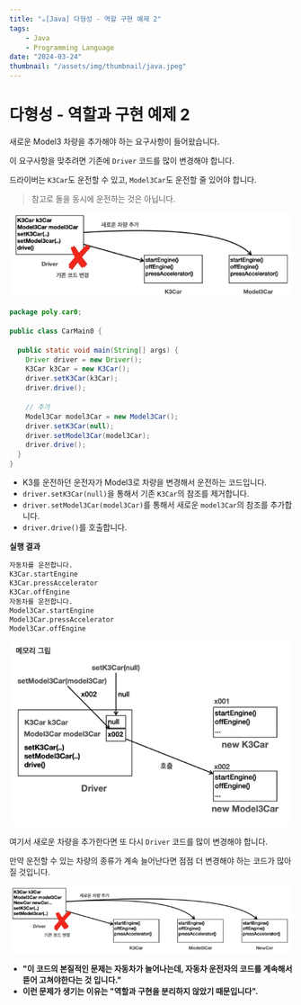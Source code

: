 ```yaml
---
title: "☕️[Java] 다형성 - 역할 구현 예제 2"
tags:
    - Java
    - Programming Language
date: "2024-03-24"
thumbnail: "/assets/img/thumbnail/java.jpeg"
---
```


# 다형성 - 역할과 구현 예제 2
새로운 Model3 차량을 추가해야 하는 요구사항이 들어왔습니다.

이 요구사항을 맞추려면 기존에 `Driver` 코드를 많이 변경해야 합니다.

드라이버는 `K3Car`도 운전할 수 있고, `Model3Car`도 운전할 줄 있어야 합니다.

> 참고로 돌을 동시에 운전하는 것은 아닙니다.

<img src = "https://github.com/devKobe24/images/blob/main/%E1%84%83%E1%85%A1%E1%84%92%E1%85%A7%E1%86%BC%E1%84%89%E1%85%A5%E1%86%BC%E1%84%8B%E1%85%A7%E1%86%A8%E1%84%92%E1%85%A1%E1%86%AF%E1%84%80%E1%85%AA%E1%84%80%E1%85%AE%E1%84%92%E1%85%A7%E1%86%AB%E1%84%8B%E1%85%A8%E1%84%8C%E1%85%A62.png?raw=true">

```java
package poly.car0;

public class CarMain0 {

  public static void main(String[] args) {
    Driver driver = new Driver();
    K3Car k3Car = new K3Car();
    driver.setK3Car(k3Car);
    driver.drive();

    // 추가
    Model3Car model3Car = new Model3Car();
    driver.setK3Car(null);
    driver.setModel3Car(model3Car);
    driver.drive();
  }
}
```

* K3를 운전하던 운전자가 Model3로 차량을 변경해서 운전하는 코드입니다.
* `driver.setK3Car(null)`을 통해서 기존 `K3Car`의 참조를 제거합니다.
* `driver.setModel3Car(model3Car)`를 통해서 새로운 `model3Car`의 참조를 추가합니다.
* `driver.drive()`를 호출합니다.

**실행 결과**
```
자동차를 운전합니다.
K3Car.startEngine
K3Car.pressAccelerator
K3Car.offEngine
자동차를 운전합니다.
Model3Car.startEngine
Model3Car.pressAccelerator
Model3Car.offEngine
```

<img src = "https://github.com/devKobe24/images/blob/main/%E1%84%83%E1%85%A1%E1%84%92%E1%85%A7%E1%86%BC%E1%84%89%E1%85%A5%E1%86%BC%E1%84%8B%E1%85%A7%E1%86%A8%E1%84%92%E1%85%A1%E1%86%AF%E1%84%80%E1%85%AA%E1%84%80%E1%85%AE%E1%84%92%E1%85%A7%E1%86%AB%E1%84%8B%E1%85%A8%E1%84%8C%E1%85%A62%E1%84%86%E1%85%A6%E1%84%86%E1%85%A9%E1%84%85%E1%85%B5%E1%84%80%E1%85%B3%E1%84%85%E1%85%B5%E1%86%B7.png?raw=true">

여기서 새로운 차량을 추가한다면 또 다시 `Driver` 코드를 많이 변경해야 합니다.

만약 운전할 수 있는 차량의 종류가 계속 늘어난다면 점점 더 변경해야 하는 코드가 많아질 것입니다.

<img src = "https://github.com/devKobe24/images/blob/main/%E1%84%83%E1%85%A1%E1%84%92%E1%85%A7%E1%86%BC%E1%84%89%E1%85%A5%E1%86%BC%E1%84%8B%E1%85%A7%E1%86%A8%E1%84%92%E1%85%A1%E1%86%AF%E1%84%80%E1%85%AA%E1%84%80%E1%85%AE%E1%84%92%E1%85%A7%E1%86%AB%E1%84%8B%E1%85%A8%E1%84%8C%E1%85%A62%E1%84%86%E1%85%A6%E1%84%86%E1%85%A9%E1%84%85%E1%85%B5%E1%84%80%E1%85%B3%E1%84%85%E1%85%B5%E1%86%B72.png?raw=true">

* **"이 코드의 본질적인 문제는 자동차가 늘어나는데, 자동차 운전자의 코드를 계속해서 뜯어 고쳐야한다는 것 입니다."**
* **이런 문제가 생기는 이유는 "역할과 구현을 분리하지 않았기 때문입니다".**
